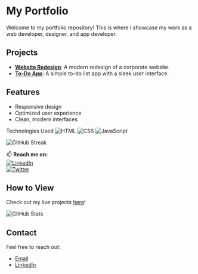 # My Portfolio

Welcome to my portfolio repository! This is where I showcase my work as a web developer, designer, and app developer.

## Projects
- **[Website Redesign](./website-redesign/)**: A modern redesign of a corporate website.
- **[To-Do App](./todo-app/)**: A simple to-do list app with a sleek user interface.

## Features
- Responsive design
- Optimized user experience
- Clean, modern interfaces

 Technologies Used
![HTML](https://img.shields.io/badge/HTML-E34F26?style=flat-square&logo=html5&logoColor=white) 
![CSS](https://img.shields.io/badge/CSS-1572B6?style=flat-square&logo=css3&logoColor=white) 
![JavaScript](https://img.shields.io/badge/JavaScript-F7DF1E?style=flat-square&logo=javascript&logoColor=black)  


![GitHub Streak](https://github-readme-streak-stats.herokuapp.com/?user=Brytoh&theme=dark&hide_border=true)  

📫 **Reach me on:**  
[![LinkedIn](https://img.shields.io/badge/LinkedIn-blue?style=flat-square&logo=linkedin)](your-linkedin)  
[![Twitter](https://img.shields.io/badge/Twitter-blue?style=flat-square&logo=twitter)](your-twitter)

## How to View
Check out my live projects [here](https://tekbrytoh-portfolio.netlify.app/)!


![GitHub Stats](https://github-readme-stats.vercel.app/api?username=Brytoh&show_icons=true&theme=dark)


## Contact
Feel free to reach out:
- [Email](mailto:brytohochieng@gmail.com)
- [LinkedIn](https://www.linkedin.com/in/brighton-ochieng-689840316)
